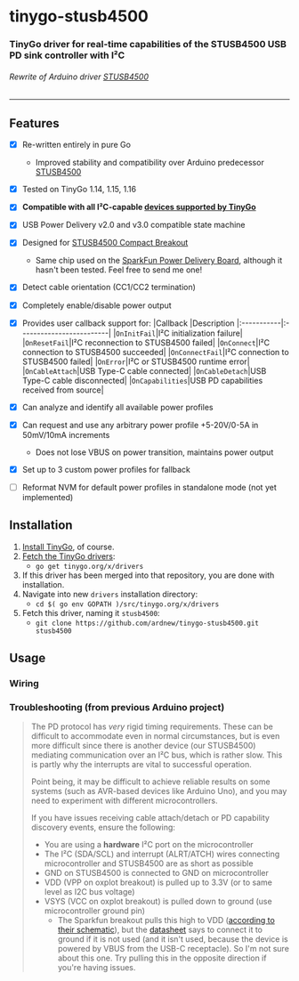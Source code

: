# tinygo-stusb4500
### TinyGo driver for real-time capabilities of the STUSB4500 USB PD sink controller with I²C

###### Rewrite of Arduino driver [STUSB4500](https://github.com/ardnew/STUSB4500)

----

## Features
- [x] Re-written entirely in pure Go
  - Improved stability and compatibility over Arduino predecessor [STUSB4500](https://github.com/ardnew/STUSB4500)
- [x] Tested on TinyGo 1.14, 1.15, 1.16
- [x] **Compatible with all I²C-capable [devices supported by TinyGo](https://github.com/tinygo-org/tinygo#supported-boardstargets)**
- [x] USB Power Delivery v2.0 and v3.0 compatible state machine
- [x] Designed for [STUSB4500 Compact Breakout](https://www.tindie.com/products/oxplot/stusb4500-compact-breakout/)
   - Same chip used on the [SparkFun Power Delivery Board](https://www.sparkfun.com/products/15801), although it hasn't been tested. Feel free to send me one!
- [x] Detect cable orientation (CC1/CC2 termination)
- [x] Completely enable/disable power output
- [x] Provides user callback support for:
   |Callback    |Description
   |:-----------|:-------------------------|
   |`OnInitFail`|I²C initialization failure|
   |`OnResetFail`|I²C reconnection to STUSB4500 failed|
   |`OnConnect`|I²C connection to STUSB4500 succeeded|
   |`OnConnectFail`|I²C connection to STUSB4500 failed|
   |`OnError`|I²C or STUSB4500 runtime error|
   |`OnCableAttach`|USB Type-C cable connected|
   |`OnCableDetach`|USB Type-C cable disconnected|
   |`OnCapabilities`|USB PD capabilities received from source|
   
- [x] Can analyze and identify all available power profiles
- [x] Can request and use any arbitrary power profile +5-20V/0-5A in 50mV/10mA increments
   - Does not lose VBUS on power transition, maintains power output
- [x] Set up to 3 custom power profiles for fallback
- [ ] Reformat NVM for default power profiles in standalone mode (not yet implemented)

## Installation

1. [Install TinyGo](https://tinygo.org/getting-started/), of course.
2. [Fetch the TinyGo drivers](https://github.com/tinygo-org/drivers/):
   - `go get tinygo.org/x/drivers`
3. If this driver has been merged into that repository, you are done with installation.
4. Navigate into new `drivers` installation directory:
   - `cd $( go env GOPATH )/src/tinygo.org/x/drivers`
5. Fetch this driver, naming it `stusb4500`:
   - `git clone https://github.com/ardnew/tinygo-stusb4500.git stusb4500`

## Usage

### Wiring


### Troubleshooting (from previous Arduino project)
> The PD protocol has *very* rigid timing requirements. These can be difficult to accommodate even in normal circumstances, but is even more difficult since there is another device (our STUSB4500) mediating communication over an I²C bus, which is rather slow. This is partly why the interrupts are vital to successful operation.
> 
> Point being, it may be difficult to achieve reliable results on some systems (such as AVR-based devices like Arduino Uno), and you may need to experiment with different microcontrollers. 
> 
> If you have issues receiving cable attach/detach or PD capability discovery events, ensure the following:
> - You are using a **hardware** I²C port on the microcontroller
> - The I²C (SDA/SCL) and interrupt (ALRT/ATCH) wires connecting microcontroller and STUSB4500 are as short as possible
> - GND on STUSB4500 is connected to GND on microcontroller
> - VDD (VPP on oxplot breakout) is pulled up to 3.3V (or to same level as I2C bus voltage)
> - VSYS (VCC on oxplot breakout) is pulled down to ground (use microcontroller ground pin)
>   - The Sparkfun breakout pulls this high to VDD ([according to their schematic](https://cdn.sparkfun.com/assets/9/2/6/8/6/SparkFun_PowerDeliveryBoardSchematic.pdf)), but the [datasheet](https://www.st.com/resource/en/datasheet/stusb4500.pdf) says to connect it to ground if it is not used (and it isn't used, because the device is powered by VBUS from the USB-C receptacle). So I'm not sure about this one. Try pulling this in the opposite direction if you're having issues.
